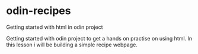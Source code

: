 # odin-recipes
Getting started with  html in odin project

Getting started with odin project to get a hands on practise on using html. In this lesson i will be building a simple recipe webpage. 
